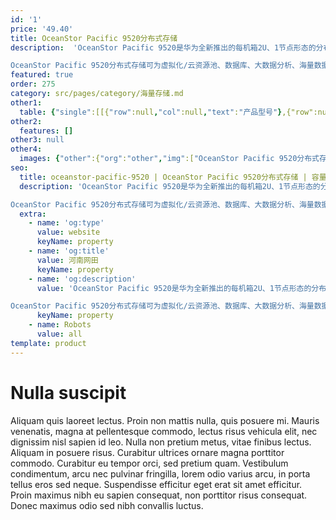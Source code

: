 ```yaml
---
id: '1'
price: '49.40'
title: OceanStor Pacific 9520分布式存储
description:  'OceanStor Pacific 9520是华为全新推出的每机箱2U、1节点形态的分布式存储，每节点可提供48 TB至168 TB裸容量、灵活的部件配置组合，以满足广泛的结构化与非结构化业务负载访问诉求。

OceanStor Pacific 9520分布式存储可为虚拟化/云资源池、数据库、大数据分析、海量数据备份与归档等场景提供灵活的数据存取服务。'
featured: true
order: 275
category: src/pages/category/海量存储.md
other1: 
  table: {"single":[[{"row":null,"col":null,"text":"产品型号"},{"row":null,"col":"2","text":"OceanStor Pacific 9520"}],[{"row":null,"col":null,"text":"系统架构"},{"row":null,"col":"2","text":"全对称分布式架构"}],[{"row":null,"col":null,"text":"存储访问协议"},{"row":null,"col":null,"text":"HDFS和S3等"},{"row":null,"col":null,"text":"SCSI, iSCSI, OpenStack Cinder"}],[{"row":null,"col":null,"text":"每机箱裸容量"},{"row":null,"col":null,"text":"48 TB ~ 168TB"},{"row":null,"col":null,"text":"48 TB ~ 168TB"}],[{"row":null,"col":null,"text":"每机箱高度"},{"row":null,"col":null,"text":"2U"},{"row":null,"col":null,"text":"2U"}],[{"row":null,"col":null,"text":"每机箱节点数"},{"row":null,"col":null,"text":"1"},{"row":null,"col":null,"text":"1"}],[{"row":null,"col":null,"text":"每节点最大主存盘数"},{"row":null,"col":null,"text":"12"},{"row":null,"col":null,"text":"12或25"}],[{"row":null,"col":null,"text":"主存盘类型"},{"row":null,"col":null,"text":"3.5英寸HDD"},{"row":null,"col":null,"text":"2.5英寸或3.5英寸HDD"}],[{"row":null,"col":null,"text":"每节点处理器"},{"row":null,"col":null,"text":"2 × 华为鲲鹏920处理器或2 × 英特尔® 至强® 可扩展处理器"},{"row":null,"col":null,"text":"2 × 华为鲲鹏920处理器或2 ×英特尔® 至强® 可扩展处理器"}],[{"row":null,"col":null,"text":"每节点最大内存"},{"row":null,"col":null,"text":"256 GB、512 GB"},{"row":null,"col":null,"text":"512 GB、768 GB或1 TB"}],[{"row":null,"col":null,"text":"每节点最大缓存"},{"row":null,"col":null,"text":"4个NVMe SSD"},{"row":null,"col":null,"text":"4个NVMe SSD或SAS SSD"}],[{"row":null,"col":null,"text":"每节点系统盘"},{"row":null,"col":null,"text":"2个600 GB SAS HDD"},{"row":null,"col":null,"text":"•2个600 GB SAS HDD\n•2个480 GB SATA SSD"}],[{"row":null,"col":null,"text":"前端业务网络类型"},{"row":null,"col":null,"text":"•10 GE或25 GE TCP/IP"},{"row":null,"col":null,"text":"•10 GE或25 GE TCP/IP\n•25 GE RoCE"}],[{"row":null,"col":null,"text":"存储互联网络类型"},{"row":null,"col":null,"text":"•25 GE RoCE"},{"row":null,"col":null,"text":"•10 GE或25 GE TCP/IP\n•25 GE RoCE"}],[{"row":null,"col":null,"text":"数据冗余保护机制"},{"row":null,"col":null,"text":"纠删码(Erasure Coding)：支持N+M冗余保护，M支持2、3或4"},{"row":null,"col":null,"text":"•纠删码(Erasure Coding)：支持N+M冗余保护，M支持2、3或4，适用于SSD或HDD主存\n•多副本：3副本等"}],[{"row":null,"col":null,"text":"数据自愈"},{"row":null,"col":null,"text":"自动并行重构，效率可达2TB/小时"},{"row":null,"col":null,"text":"自动并行重构，效率可达4TB/小时"}],[{"row":null,"col":null,"text":"关键特性"},{"row":null,"col":null,"text":"配额（SmartQuota）\n分级存储（SmartTier）\n服务质量（SmartQoS）\n负载均衡（SmartEqualizer）\n多租户（SmartMulti-Tenant）\n数据加密（SmartEncryption）\n审计日志（SmartAuditlog）\n快照（HyperSnap）\n异步复制（HyperReplication）\n元数据检索（SmartIndexing）\n回收站（RecycleBin）\n端到端数据完整性校验（DIF）\n多版本（Object Versioning）*\n智能纳管（SmartTakeover）*"},{"row":null,"col":null,"text":"自动精简配置(SmartThin)\n数据缩减（SmartDedupe &SmartCompression）\n服务质量（SmartQoS)\n审计日志（SmartAuditlog）\n快照（HyperSnap)\n链接克隆（HyperClone）\n分布式双活（HyperMetro)\n异步复制（HyperReplication）\n多资源池（MultiPool）\n端到端数据完整性校验（DIF）"}],[{"row":null,"col":null,"text":"存储管理软件"},{"row":null,"col":"2","text":"设备管理（DeviceManager） 、远程维护管理（eService）"}],[{"row":null,"col":null,"text":"机箱尺寸（高×宽×深）"},{"row":null,"col":null,"text":"•鲲鹏机型：86.1 mm × 447 mm × 790 mm\n•x86机型：86.1 mm × 447 mm × 748 mm"},{"row":null,"col":null,"text":"•鲲鹏机型：86.1 mm × 447 mm × 790 mm\n•x86机型：\n3.5英寸硬盘机箱：86.1 mm × 447 mm × 748 mm\n2.5英寸硬盘机箱：86.1 mm × 447 mm × 708 mm"}],[{"row":null,"col":null,"text":"每机箱最大重量（含硬盘）"},{"row":null,"col":"2","text":"•鲲鹏机型：≤32 kg\n•x86机型：≤34.1 kg"}],[{"row":null,"col":null,"text":"工作环境温度"},{"row":null,"col":"2","text":"5℃～35℃"}],[{"row":null,"col":null,"text":"工作环境湿度"},{"row":null,"col":"2","text":"8% RH～90% RH，无凝露"}]]}
other2:
  features: []
other3: null
other4:
  images: {"other":{"org":"other","img":["OceanStor Pacific 9520分布式存储.png"]}}
seo:
  title: oceanstor-pacific-9520 | OceanStor Pacific 9520分布式存储 | 容量型 | OceanStor Pacific 系列存储 | 海量存储 | 数据存储
  description: 'OceanStor Pacific 9520是华为全新推出的每机箱2U、1节点形态的分布式存储，每节点可提供48 TB至168 TB裸容量、灵活的部件配置组合，以满足广泛的结构化与非结构化业务负载访问诉求。

OceanStor Pacific 9520分布式存储可为虚拟化/云资源池、数据库、大数据分析、海量数据备份与归档等场景提供灵活的数据存取服务。'
  extra:
    - name: 'og:type'
      value: website
      keyName: property
    - name: 'og:title'
      value: 河南网田
      keyName: property
    - name: 'og:description'
      value: 'OceanStor Pacific 9520是华为全新推出的每机箱2U、1节点形态的分布式存储，每节点可提供48 TB至168 TB裸容量、灵活的部件配置组合，以满足广泛的结构化与非结构化业务负载访问诉求。

OceanStor Pacific 9520分布式存储可为虚拟化/云资源池、数据库、大数据分析、海量数据备份与归档等场景提供灵活的数据存取服务。'
      keyName: property
    - name: Robots
      value: all
template: product
---
```


# Nulla suscipit

Aliquam quis laoreet lectus. Proin non mattis nulla, quis posuere mi. Mauris venenatis, magna at pellentesque commodo, lectus risus vehicula elit, nec dignissim nisl sapien id leo. Nulla non pretium metus, vitae finibus lectus. Aliquam in posuere risus. Curabitur ultrices ornare magna porttitor commodo. Curabitur eu tempor orci, sed pretium quam. Vestibulum condimentum, arcu nec pulvinar fringilla, lorem odio varius arcu, in porta tellus eros sed neque. Suspendisse efficitur eget erat sit amet efficitur. Proin maximus nibh eu sapien consequat, non porttitor risus consequat. Donec maximus odio sed nibh convallis luctus.